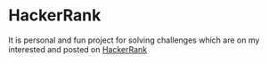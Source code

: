 # HackerRank

It is personal and fun project for solving challenges which are on my interested and posted on [HackerRank](https://www.hackerrank.com/challenges)
